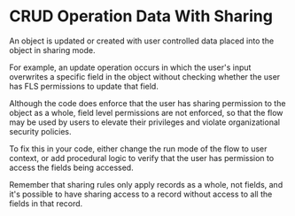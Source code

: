 # CRUD Operation Data With Sharing

An object is updated or created with user controlled data placed into the object in sharing mode.

For example, an update operation occurs in which the user's input overwrites a specific field
in the object without checking whether the user has FLS permissions to update that field.

Although the code does enforce that the user has sharing permission to the object as a whole,
field level permissions are not enforced, so that the flow may be used by
users to elevate their privileges and violate organizational security policies.

To fix this in your code, either change the run mode of the flow to user context, or add
procedural logic to verify that the user has permission to access the fields being accessed.

Remember that sharing rules only apply records as a whole, not fields, and it's possible to have sharing access to 
a record without access to all the fields in that record.


